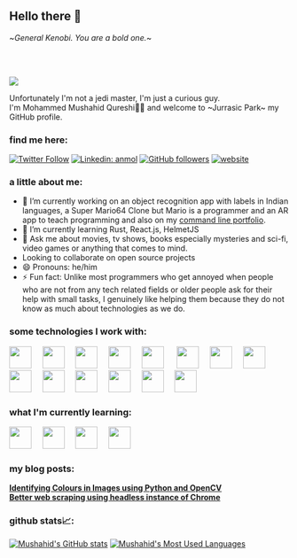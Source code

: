 <!--
**mushahidq/mushahidq** is a ✨ _special_ ✨ repository because its `README.md` (this file) appears on your GitHub profile.

Here are some ideas to get you started:

- 🔭 I’m currently working on ...
- 🌱 I’m currently learning ...
- 👯 I’m looking to collaborate on ...
- 🤔 I’m looking for help with ...
- 💬 Ask me about ...
- 📫 How to reach me: ...
- 😄 Pronouns: ...
- ⚡ Fun fact: ...

-->

## Hello there 👋

~*General Kenobi. You are a bold one.*~

<br>
<br>

![](https://visitor-badge.glitch.me/badge?page_id=mushahidq.mushahidq)


Unfortunately I'm not a jedi master, I'm just a curious guy.<br>
I'm Mohammed Mushahid Qureshi👨‍💻 and welcome to ~Jurrasic Park~ my GitHub profile.<br>

### find me here:

[![Twitter Follow](https://img.shields.io/twitter/follow/mushahidq?label=Follow)](https://twitter.com/intent/follow?screen_name=mushahidq)
[![Linkedin: anmol](https://img.shields.io/badge/-mushahidq-blue?style=flat-square&logo=Linkedin&logoColor=white&link=https://www.linkedin.com/in/mushahidq/)](https://www.linkedin.com/in/mushahidq/)
[![GitHub followers](https://img.shields.io/github/followers/mushahidq?label=Follow&style=social)](https://github.com/mushahidq/?tab=follow)
[![website](https://img.shields.io/badge/Website-46a2f1.svg?&style=flat-square&logo=Google-Chrome&logoColor=white&link=https://mushahidq.github.io/portfolio-cli/)](https://mushahidq.github.io/portfolio-cli/)


### a little about me:

- 🔭 I’m currently working on an object recognition app with labels in Indian languages, a Super Mario64 Clone but Mario is a programmer and an AR app to teach programming and also on my [command line portfolio](https://mushahidq.github.io/portfolio-cli/).
- 🌱 I’m currently learning Rust, React.js, HelmetJS
- 💬 Ask me about movies, tv shows, books especially mysteries and sci-fi, video games or anything that comes to mind.
- Looking to collaborate on open source projects
- 😄 Pronouns: he/him
- ⚡ Fun fact: Unlike most programmers who get annoyed when people who are not from any tech related fields or older people ask for their help with small tasks, I genuinely like helping them because they do not know as much about technologies as we do.

### some technologies I work with:

<img src="https://cdn.jsdelivr.net/gh/devicons/devicon@latest/icons/html5/html5-plain.svg" width="40px">&nbsp;&nbsp;&nbsp;&nbsp;
<img src="https://cdn.jsdelivr.net/gh/devicons/devicon@latest/icons/css3/css3-plain.svg" width="40px">&nbsp;&nbsp;&nbsp;&nbsp;
<img src="https://cdn.jsdelivr.net/gh/devicons/devicon@latest/icons/javascript/javascript-original.svg" width="40px">&nbsp;&nbsp;&nbsp;&nbsp;
<img src="https://cdn.jsdelivr.net/gh/devicons/devicon@latest/icons/nodejs/nodejs-plain.svg" width="40px">&nbsp;&nbsp;&nbsp;&nbsp;
<img src="https://cdn.jsdelivr.net/gh/devicons/devicon@latest/icons/git/git-original.svg" width="40px">&nbsp;&nbsp;&nbsp;&nbsp;&nbsp;
<img src="https://cdn.jsdelivr.net/gh/devicons/devicon@latest/icons/python/python-original.svg" width="40px">&nbsp;&nbsp;&nbsp;&nbsp;
<img src="https://cdn.jsdelivr.net/gh/devicons/devicon@latest/icons/c/c-original.svg" width="40px">&nbsp;&nbsp;&nbsp;&nbsp;
<img src="https://cdn.jsdelivr.net/gh/devicons/devicon@latest/icons/cplusplus/cplusplus-original.svg" width="40px">&nbsp;&nbsp;&nbsp;&nbsp;
<img src="https://cdn.jsdelivr.net/gh/devicons/devicon@latest/icons/csharp/csharp-original.svg" width="40px">&nbsp;&nbsp;&nbsp;&nbsp;
<img src="https://cdn.jsdelivr.net/gh/devicons/devicon@latest/icons/java/java-original.svg" width="40px">&nbsp;&nbsp;&nbsp;&nbsp;
<img src="https://cdn.jsdelivr.net/gh/devicons/devicon@latest/icons/rails/rails-original-wordmark.svg" width="40px">&nbsp;&nbsp;&nbsp;&nbsp;
<img src="https://cdn.jsdelivr.net/gh/devicons/devicon@latest/icons/ruby/ruby-original.svg" width="40px">&nbsp;&nbsp;&nbsp;&nbsp;
<img src="https://cdn.jsdelivr.net/gh/devicons/devicon@latest/icons/mongodb/mongodb-original.svg" width="40px">&nbsp;&nbsp;&nbsp;&nbsp;
<img src="https://cdn.jsdelivr.net/gh/devicons/devicon@latest/icons/mysql/mysql-original.svg" width="40px">&nbsp;&nbsp;&nbsp;&nbsp;

### what I'm currently learning:

<img src="https://cdn.jsdelivr.net/gh/devicons/devicon@latest/icons/typescript/typescript-original.svg" width="40px">&nbsp;&nbsp;&nbsp;&nbsp;
<img src="https://cdn.jsdelivr.net/gh/devicons/devicon@latest/icons/react/react-original.svg" width="40px">&nbsp;&nbsp;&nbsp;&nbsp;
<img src="https://cdn.jsdelivr.net/gh/devicons/devicon@latest/icons/go/go-original.svg" width="40px">&nbsp;&nbsp;&nbsp;&nbsp;
<img src="https://cdn.jsdelivr.net/gh/devicons/devicon@latest/icons/rust/rust-plain.svg" width="40px">&nbsp;&nbsp;&nbsp;&nbsp;&nbsp;&nbsp;&nbsp;&nbsp;

### my blog posts:
**[Identifying Colours in Images using Python and OpenCV](https://dev.to/mushahidq/identifying-colours-in-images-using-python-and-opencv-4g3j)** <br />
**[Better web scraping using headless instance of Chrome](https://dev.to/mushahidq/better-web-scraping-using-headless-instance-of-chrome-82e)**

### github stats📈:
[![Mushahid's GitHub stats](https://github-readme-stats.vercel.app/api?username=mushahidq&count_private=true&show_icons=true&title_color=58a6ff&text_color=c9d1d9&hide_border=true&icon_color=da3633&bg_color=0d1117)](https://github.com/mushahidq)
[![Mushahid's Most Used Languages](https://github-readme-stats-ten-lyart.vercel.app/api/top-langs/?username=mushahidq&langs_count=10&hide=Jupyter%20Notebook&layout=compact&count_private=true&show_icons=true&title_color=58a6ff&text_color=c9d1d9&hide_border=true&icon_color=da3633&bg_color=0d1117)](https://github.com/mushahidq)
